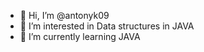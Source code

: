  - 👋 Hi, I’m @antonyk09
- 👀 I’m interested in Data structures in JAVA
- 🌱 I’m currently learning JAVA



<!---
antonyk09/antonyk09 is a ✨ special ✨ repository because its `README.md` (this file) appears on your GitHub profile.
You can click the Preview link to take a look at your changes.
--->
